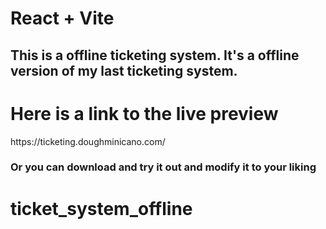 # React + Vite

<h2>This is a offline ticketing system. It's a offline version of my last ticketing system.</h2>

<h1>Here is a link to the live preview</h1>
<span>https://ticketing.doughminicano.com/</span>

<h3>Or you can download and try it out and modify it to your liking</h3>





# ticket_system_offline

